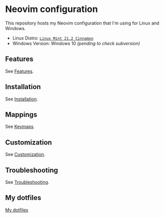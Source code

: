 # Neovim configuration

This repository hosts my Neovim configuration that I'm using for Linux and Windows.

- Linux Distro: [`Linux Mint 21.2 Cinnamon`](https://www.linuxmint.com/edition.php?id=305)
- Windows Version: Windows 10 _(pending to check subversion)_

## Features

See [Features](./docs/features.md).

## Installation

See [Installation](./docs/install.md).

## Mappings

See [Keymaps](./docs/keymaps.md).

## Customization

See [Customization](./docs/customization.md).

## Troubleshooting

See [Troubleshooting](./docs/troubleshooting.md).

## My dotfiles

[My dotfiles](https://github.com/Hdoc1509/dotfiles)
